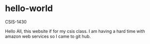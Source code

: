 # hello-world
CSIS-1430

Hello All, this website if for my csis class.  I am having a hard time with amazon web services so I came to git hub.
